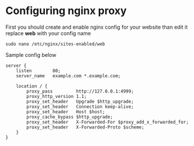 # Configuring nginx proxy
First you should create and enable nginx config for your website
than edit it replace **web** with your config name

```sudo nano /etc/nginx/sites-enabled/web```

Sample config below
```
server {
    listen        80;
    server_name   example.com *.example.com;
    
    location / {
        proxy_pass         http://127.0.0.1:4999;
        proxy_http_version 1.1;
        proxy_set_header   Upgrade $http_upgrade;
        proxy_set_header   Connection keep-alive;
        proxy_set_header   Host $host;
        proxy_cache_bypass $http_upgrade;
        proxy_set_header   X-Forwarded-For $proxy_add_x_forwarded_for;
        proxy_set_header   X-Forwarded-Proto $scheme;
    }
}
```